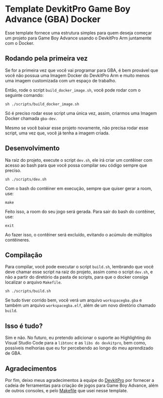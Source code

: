 # Template DevkitPro Game Boy Advance (GBA) Docker

Esse template fornece uma estrutura simples para quem deseja começar um projeto para Game Boy Advance usando o DevkitPro Arm juntamente com o Docker.

## Rodando pela primeira vez

Se for a primeira vez que você vai programar para GBA, é bem provável que você não possua uma Imagem Docker do DevkitPro Arm e muito menos uma imagem customizada com um espaço de trabalho.

Então, rode o script `build_docker_image.sh`, você pode rodar com o seguinte comando:

```shell
sh ./scripts/build_docker_image.sh
```

Só é preciso rodar esse script uma única vez, assim, criarmos uma Imagem Docker chamada `gba-dev`.

Mesmo se você baixar esse projeto novamente, não precisa rodar esse script, uma vez que, você já tenha a imagem criada.

## Desenvolvimento

Na raiz do projeto, execute o script `dev.sh`, ele irá criar um contêiner com acesso ao bash para que você possa compilar seu código sempre que preciso.

```shell
sh ./scripts/dev.sh
```

Com o bash do contêiner em execução, sempre que quiser gerar a room, use:

```shell
make
```

Feito isso, a room do seu jogo será gerada. Para sair do bash do contêiner, use:

```shell
exit
```

Ao fazer isso, o contêiner será excluído, evitando o acúmulo de múltiplos contêineres.

## Compilação

Para compilar, você pode executar o script `build.sh`, lembrando que você deve chamar esse script na raiz do projeto, assim como o script `dev.sh`, e não a partir do diretório da pasta de scripts, para que o docker consiga localizar o arquivo `Makefile`.

```shell
sh ./scripts/build.sh
```

Se tudo tiver corrido bem, você verá um arquivo `workspacegba.gba` e também um arquivo `workspacegba.elf`, além de um novo diretório chamado `build`.

## Isso é tudo?

Sim e não. No futuro, eu pretendo adicionar o suporte ao Highlighting do Visual Studio Code para a `libtonc` e as `libs do devkitpro`, bem como, possíveis melhorias que eu for percebendo ao longo do meu aprendizado de GBA.

## Agradecimentos

Por fim, deixo meus agradecimentos à equipe do [DevkitPro](https://devkitpro.org/) por fornecer a cadeia de ferramentas para criação de jogos para Game Boy Advance, além de outros consoles, e pelo [Makefile](https://github.com/devkitPro/gba-examples) que usei nesse template.
